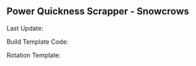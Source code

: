 ## Power Quickness Scrapper - Snowcrows
Last Update: 

Build Template Code: ` `

Rotation Template: ` `